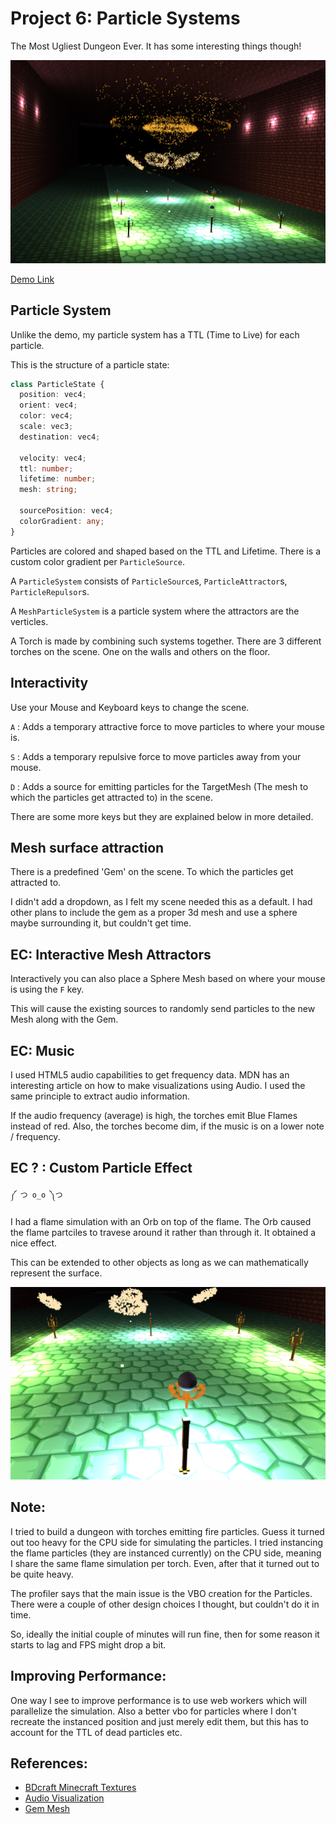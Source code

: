 Project 6: Particle Systems
=============================

The Most Ugliest Dungeon Ever. It has some interesting things though!

![](images/img_1.png)

[Demo Link](https://vasumahesh1.github.io/ParticleSystem_WebGL/)

## Particle System

Unlike the demo, my particle system has a TTL (Time to Live) for each particle.

This is the structure of a particle state:
```typescript
class ParticleState {
  position: vec4;
  orient: vec4;
  color: vec4;
  scale: vec3;
  destination: vec4;

  velocity: vec4;
  ttl: number;
  lifetime: number;
  mesh: string;

  sourcePosition: vec4;
  colorGradient: any;
}
```

Particles are colored and shaped based on the TTL and Lifetime. There is a custom color gradient per `ParticleSource`.

A `ParticleSystem` consists of `ParticleSource`s, `ParticleAttractor`s, `ParticleRepulsor`s.

A `MeshParticleSystem` is a particle system where the attractors are the verticles.

A Torch is made by combining such systems together. There are 3 different torches on the scene. One on the walls and others on the floor.


## Interactivity

Use your Mouse and Keyboard keys to change the scene.

`A` : Adds a temporary attractive force to move particles to where your mouse is.

`S` : Adds a temporary repulsive force to move particles away from your mouse.

`D` : Adds a source for emitting particles for the TargetMesh (The mesh to which the particles get attracted to) in the scene.

There are some more keys but they are explained below in more detailed.


## Mesh surface attraction

There is a predefined 'Gem' on the scene. To which the particles get attracted to.

I didn't add a dropdown, as I felt my scene needed this as a default. I had other plans to include the gem as a proper 3d mesh and use a sphere maybe surrounding it, but couldn't get time.


## EC: Interactive Mesh Attractors

Interactively you can also place a Sphere Mesh based on where your mouse is using the `F` key.

This will cause the existing sources to randomly send particles to the new Mesh along with the Gem.


## EC: Music

I used HTML5 audio capabilities to get frequency data. MDN has an interesting article on how to make visualizations using Audio. I used the same principle to extract audio information.

If the audio frequency (average) is high, the torches emit Blue Flames instead of red. Also, the torches become dim, if the music is on a lower note / frequency.


## EC ? : Custom Particle Effect

`༼ つ o_o ༽つ`

I had a flame simulation with an Orb on top of the flame. The Orb caused the flame partciles to travese around it rather than through it. It obtained a nice effect.

This can be extended to other objects as long as we can mathematically represent the surface.

![](images/img_2.png)


## Note:

I tried to build a dungeon with torches emitting fire particles. Guess it turned out too heavy for the CPU side for simulating the particles. I tried instancing the flame particles (they are instanced currently) on the CPU side, meaning I share the same flame simulation per torch. Even, after that it turned out to be quite heavy.

The profiler says that the main issue is the VBO creation for the Particles. There were a couple of other design choices I thought, but couldn't do it in time.

So, ideally the initial couple of minutes will run fine, then for some reason it starts to lag and FPS might drop a bit.

## Improving Performance:

One way I see to improve performance is to use web workers which will parallelize the simulation. Also a better vbo for particles where I don't recreate the instanced position and just merely edit them, but this has to account for the TTL of dead particles etc.

## References:

- [BDcraft Minecraft Textures](bdcraft.net)
- [Audio Visualization](https://developer.mozilla.org/en-US/docs/Web/API/Web_Audio_API/Visualizations_with_Web_Audio_API)
- [Gem Mesh](https://free3d.com/3d-model/colored-diamonds-84118.html)